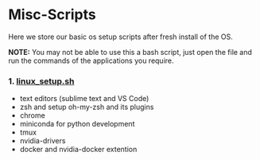 # Misc-Scripts

Here we store our basic os setup scripts after fresh install of the OS.

**NOTE:** You may not be able to use this a bash script, just open the file and run the commands of the applications you require.

### 1. [linux_setup.sh](linux_setup.sh)
  - text editors (sublime text and VS Code)
  - zsh and setup oh-my-zsh and its plugins
  - chrome
  - miniconda for python development
  - tmux
  - nvidia-drivers
  - docker and nvidia-docker extention
  
